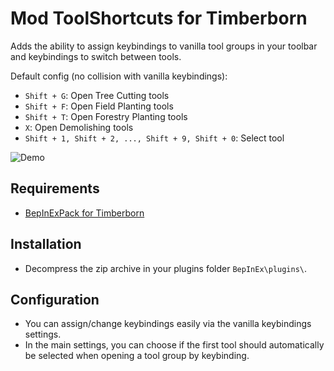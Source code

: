 # Mod ToolShortcuts for Timberborn

Adds the ability to assign keybindings to vanilla tool groups in your toolbar and keybindings to switch between tools.

Default config (no collision with vanilla keybindings):
- `Shift + G`: Open Tree Cutting tools
- `Shift + F`: Open Field Planting tools
- `Shift + T`: Open Forestry Planting tools
- `X`: Open Demolishing tools
- `Shift + 1, Shift + 2, ..., Shift + 9, Shift + 0`: Select tool

![Demo](https://github.com/zallek/TimberbornToolShortcuts/raw/main/demo.gif)

## Requirements

- [BepInExPack for Timberborn](https://mod.io/g/timberborn/m/bepinexpack/)

## Installation

- Decompress the zip archive in your plugins folder `BepInEx\plugins\`.

## Configuration

- You can assign/change keybindings easily via the vanilla keybindings settings.
- In the main settings, you can choose if the first tool should automatically be selected when opening a tool group by keybinding.
